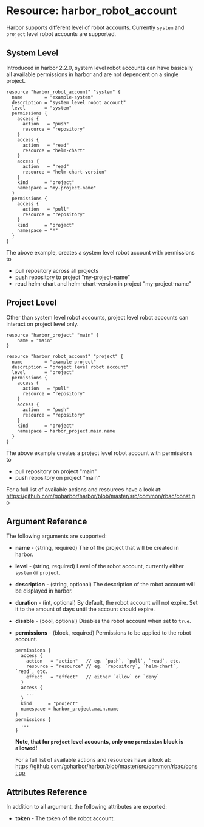 # Resource: harbor_robot_account

Harbor supports different level of robot accounts. Currently `system` and `project` level robot accounts are supported.

## System Level

Introduced in harbor 2.2.0, system level robot accounts can have basically all available permissions in harbor and are not dependent on a single project.

```hcl
resource "harbor_robot_account" "system" {
  name        = "example-system"
  description = "system level robot account"
  level       = "system"
  permissions {
    access {
      action   = "push"
      resource = "repository"
    }
    access {
      action   = "read"
      resource = "helm-chart"
    }
    access {
      action   = "read"
      resource = "helm-chart-version"
    }
    kind      = "project"
    namespace = "my-project-name"
  }
  permissions {
    access {
      action   = "pull"
      resource = "repository"
    }
    kind      = "project"
    namespace = "*"
  }
}
```

The above example, creates a system level robot account with permissions to
- pull repository across all projects
- push repository to project "my-project-name"
- read helm-chart and helm-chart-version in project "my-project-name"

## Project Level

Other than system level robot accounts, project level robot accounts can interact on project level only.

```hcl
resource "harbor_project" "main" {
    name = "main"
}

resource "harbor_robot_account" "project" {
  name        = "example-project"
  description = "project level robot account"
  level       = "project"
  permissions {
    access {
      action   = "pull"
      resource = "repository"
    }
    access {
      action   = "push"
      resource = "repository"
    }
    kind      = "project"
    namespace = harbor_project.main.name
  }
}
```

The above example creates a project level robot account with permissions to
- pull repository on project "main"
- push repository on project "main"

For a full list of available actions and resources have a look at: https://github.com/goharbor/harbor/blob/master/src/common/rbac/const.go


## Argument Reference
The following arguments are supported:

* **name** - (string, required) The of the project that will be created in harbor.

* **level** - (string, required) Level of the robot account, currently either `system` or `project`.

* **description** - (string, optional) The description of the robot account will be displayed in harbor.

* **duration** - (int, optional) By default, the robot account will not expire. Set it to the amount of days until the account should expire.

* **disable** - (bool, optional) Disables the robot account when set to `true`.

* **permissions** - (block, required) Permissions to be applied to the robot account.
  ```
  permissions {
    access {
      action   = "action"   // eg. `push`, `pull`, `read`, etc.
      resource = "resource" // eg. `repository`, `helm-chart`, `read`, etc.
      effect   = "effect"   // either `allow` or `deny`
    }
    access {
      ...
    }
    kind      = "project"
    namespace = harbor_project.main.name
  }
  permissions {
    ...
  }
  ```
  **Note, that for `project` level accounts, only one `permission` block is allowed!**

  For a full list of available actions and resources have a look at: https://github.com/goharbor/harbor/blob/master/src/common/rbac/const.go



## Attributes Reference
In addition to all argument, the following attributes are exported:

* **token** - The token of the robot account.